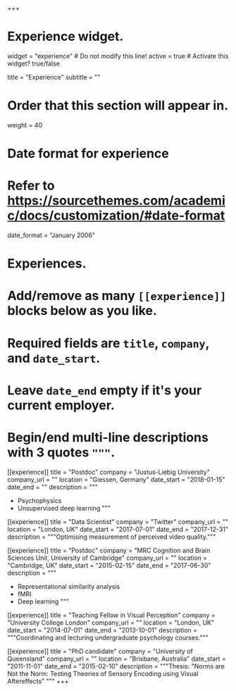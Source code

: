 +++
# Experience widget.
widget = "experience"  # Do not modify this line!
active = true  # Activate this widget? true/false

title = "Experience"
subtitle = ""

# Order that this section will appear in.
weight = 40

# Date format for experience
#   Refer to https://sourcethemes.com/academic/docs/customization/#date-format
date_format = "January 2006"

# Experiences.
#   Add/remove as many `[[experience]]` blocks below as you like.
#   Required fields are `title`, `company`, and `date_start`.
#   Leave `date_end` empty if it's your current employer.
#   Begin/end multi-line descriptions with 3 quotes `"""`.
[[experience]]
  title = "Postdoc"
  company = "Justus-Liebig University"
  company_url = ""
  location = "Giessen, Germany"
  date_start = "2018-01-15"
  date_end = ""
  description = """
  * Psychophysics
  * Unsupervised deep learning
  """
  
[[experience]]
  title = "Data Scientist"
  company = "Twitter"
  company_url = ""
  location = "London, UK"
  date_start = "2017-07-01"
  date_end = "2017-12-31"
  description = """Optimising measurement of perceived video quality."""
  
[[experience]]
  title = "Postdoc"
  company = "MRC Cognition and Brain Sciences Unit, University of Cambridge"
  company_url = ""
  location = "Cambridge, UK"
  date_start = "2015-02-15"
  date_end = "2017-06-30"
  description = """
  * Representational similarity analysis
  * fMRI
  * Deep learning
  """

[[experience]]
  title = "Teaching Fellow in Visual Perception"
  company = "University College London"
  company_url = ""
  location = "London, UK"
  date_start = "2014-07-01"
  date_end = "2013-10-01"
  description = """Coordinating and lecturing undergraduate psychology courses."""
  
  [[experience]]
  title = "PhD candidate"
  company = "University of Queensland"
  company_url = ""
  location = "Brisbane, Australia"
  date_start = "2011-11-01"
  date_end = "2015-02-10"
  description = """Thesis: "Norms are Not the Norm: Testing Theories of Sensory Encoding using Visual Aftereffects" """
+++

